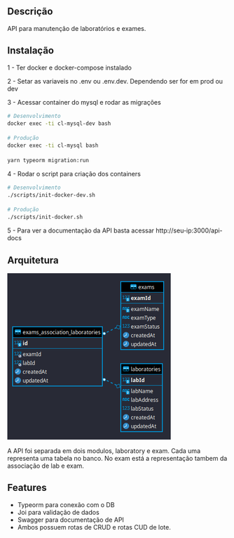 ## Descrição

API para manutenção de laboratórios e exames.

## Instalação

1 - Ter docker e docker-compose instalado

2 - Setar as variaveis no .env ou .env.dev. Dependendo ser for em prod ou dev

3 - Acessar container do mysql e rodar as migrações

```bash
# Desenvolvimento
docker exec -ti cl-mysql-dev bash

# Produção
docker exec -ti cl-mysql bash

yarn typeorm migration:run
```

4 - Rodar o script para criação dos containers

```bash
# Desenvolvimento
./scripts/init-docker-dev.sh

# Produção
./scripts/init-docker.sh
```

5 - Para ver a documentação da API basta acessar http://seu-ip:3000/api-docs

## Arquitetura

![Alt text](photos/2021-09-28_13-21.png)

A API foi separada em dois modulos, laboratory e exam. Cada uma representa uma tabela no banco. No exam está a representação tambem da associação de lab e exam.

## Features

- Typeorm para conexão com o DB
- Joi para validação de dados
- Swagger para documentação de API
- Ambos possuem rotas de CRUD e rotas CUD de lote.
